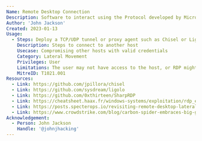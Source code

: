 ```yaml
---
Name: Remote Desktop Connection
Description: Software to interact using the Protocol developed by Microsoft which provides a user with a graphical interface to connect to another system over a network connection.
Author: 'John Jackson'
Created: 2023-01-13
Usage:
  - Steps: Deploy a TCP/UDP tunnel or proxy agent such as Chisel or Ligolo. Once on the internal network, connect to the first machine via xfreerdp (Linux) or RDC (Windows). Open up the Windows start menu and type in Remote Desktop Connection. Click on it and enter in the IP address of a host on the network. Pivot to another host with valid credentials. Alternatively, something headless such as SharpRDP can be used. If RDP isnt enabled but you have credentials for a domain admin or a user with administrative access to the target system, you can possibly use crackmapexec to enable RDP.
    Description: Steps to connect to another host
    Usecase: Compromising other hosts with valid credentials
    Category: Lateral Movement
    Privileges: User
    Limitations: The user may not have access to the host, or RDP might be disabled. The user might not be in the right access group. Internal access to the network is needed.
    MitreID: T1021.001
Resources:
  - Link: https://github.com/jpillora/chisel
  - Link: https://github.com/sysdream/ligolo
  - Link: https://github.com/0xthirteen/SharpRDP
  - Link: https://cheatsheet.haax.fr/windows-systems/exploitation/rdp_exploitation/
  - Link: https://posts.specterops.io/revisiting-remote-desktop-lateral-movement-8fb905cb46c3
  - Link: https://www.crowdstrike.com/blog/carbon-spider-embraces-big-game-hunting-part-1
Acknowledgement:
  - Person: John Jackson
    Handle: '@johnjhacking'
---
```

